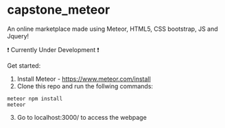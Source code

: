 # capstone_meteor
An online marketplace made using Meteor, HTML5, CSS bootstrap, JS and Jquery!

 :exclamation: Currently Under Development :exclamation:

Get started:
1. Install Meteor - https://www.meteor.com/install
2. Clone this repo and run the follwing commands:
```
meteor npm install
meteor
```
3. Go to localhost:3000/ to access the webpage
